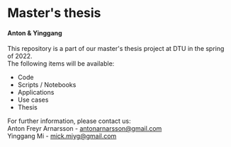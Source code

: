 # Master's thesis
#### Anton & Yinggang
This repository is a part of our master's thesis project at DTU in the spring of 2022.\
The following items will be available:

* Code
* Scripts / Notebooks
* Applications
* Use cases
* Thesis

For further information, please contact us:\
Anton Freyr Arnarsson - antonarnarsson@gmail.com\
Yinggang Mi - mick.miyg@gmail.com
